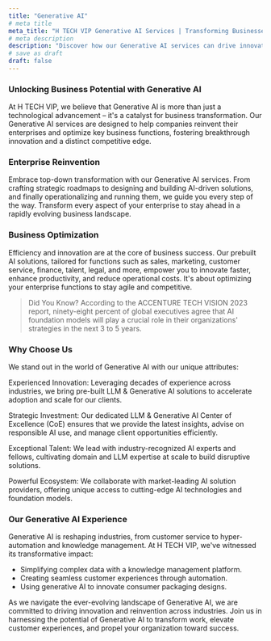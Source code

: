 ```yaml
---
title: "Generative AI"
# meta title
meta_title: "H TECH VIP Generative AI Services | Transforming Businesses with AI Innovation"
# meta description
description: "Discover how our Generative AI services can drive innovation, reinvent business processes, and accelerate growth for your organization. Harness the power of AI to optimize your enterprise and achieve a competitive advantage."
# save as draft
draft: false
---
```


### Unlocking Business Potential with Generative AI

At H TECH VIP, we believe that Generative AI is more than just a technological advancement – it's a catalyst for business transformation. Our Generative AI services are designed to help companies reinvent their enterprises and optimize key business functions, fostering breakthrough innovation and a distinct competitive edge.

### Enterprise Reinvention

Embrace top-down transformation with our Generative AI services. From crafting strategic roadmaps to designing and building AI-driven solutions, and finally operationalizing and running them, we guide you every step of the way. Transform every aspect of your enterprise to stay ahead in a rapidly evolving business landscape.

### Business Optimization

Efficiency and innovation are at the core of business success. Our prebuilt AI solutions, tailored for functions such as sales, marketing, customer service, finance, talent, legal, and more, empower you to innovate faster, enhance productivity, and reduce operational costs. It's about optimizing your enterprise functions to stay agile and competitive.

> Did You Know?
According to the ACCENTURE TECH VISION 2023 report, ninety-eight percent of global executives agree that AI foundation models will play a crucial role in their organizations' strategies in the next 3 to 5 years.

### Why Choose Us

We stand out in the world of Generative AI with our unique attributes:

Experienced Innovation: Leveraging decades of experience across industries, we bring pre-built LLM & Generative AI solutions to accelerate adoption and scale for our clients.

Strategic Investment: Our dedicated LLM & Generative AI Center of Excellence (CoE) ensures that we provide the latest insights, advise on responsible AI use, and manage client opportunities efficiently.

Exceptional Talent: We lead with industry-recognized AI experts and fellows, cultivating domain and LLM expertise at scale to build disruptive solutions.

Powerful Ecosystem: We collaborate with market-leading AI solution providers, offering unique access to cutting-edge AI technologies and foundation models.

### Our Generative AI Experience

Generative AI is reshaping industries, from customer service to hyper-automation and knowledge management. At H TECH VIP, we've witnessed its transformative impact:

- Simplifying complex data with a knowledge management platform.
- Creating seamless customer experiences through automation.
- Using generative AI to innovate consumer packaging designs.

As we navigate the ever-evolving landscape of Generative AI, we are committed to driving innovation and reinvention across industries. Join us in harnessing the potential of Generative AI to transform work, elevate customer experiences, and propel your organization toward success.